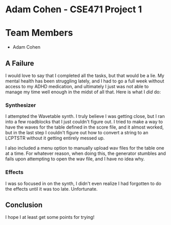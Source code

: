 # Adam Cohen - CSE471 Project 1

# Team Members
* Adam Cohen

## A Failure

I would love to say that I completed all the tasks, but that would be a lie. My mental health has been struggling lately, and I had to go a full week without access to my ADHD medication, and ultimately I just was not able to manage my time well enough in the midst of all that. Here is what I *did* do:


### Synthesizer
I attempted the Wavetable synth. I truly believe I was getting close, but I ran into a few roadblocks that I just couldn't figure out. I tried to make a way to have the waves for the table defined in the score file, and it almost worked, but in the last step I couldn't figure out how to convert a string to an LCPTSTR without it getting entirely messed up.

I also included a menu option to manually upload wav files for the table one at a time. For whatever reason, when doing this, the generator stumbles and fails upon attempting to open the wav file, and I have no idea why.

### Effects
I was so focused in on the synth, I didn't even realize I had forgotten to do the effects until it was too late. Unfortunate.

## Conclusion
I hope I at least get some points for trying!
